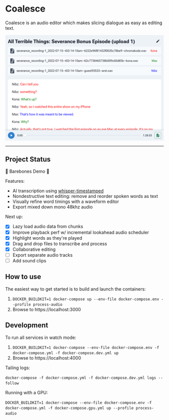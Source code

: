 # Coalesce

Coalesce is an audio editor which makes slicing dialogue as easy as editing text.

![Screenshot](./screenshot.png)

---

## Project Status

🚧 Barebones Demo 🚧

Features:

- AI transcription using [whisper-timestamped](https://github.com/linto-ai/whisper-timestamped)
- Nondestructive text editing: remove and reorder spoken words as text
- Visually refine word timings with a waveform editor
- Export mixed down mono 48khz audio

Next up:

- [x] Lazy load audio data from chunks
- [x] Improve playback perf w/ incremental lookahead audio scheduler
- [x] Highlight words as they're played
- [x] Drag and drop files to transcribe and process
- [x] Collaborative editing
- [ ] Export separate audio tracks
- [ ] Add sound clips

## How to use

The easiest way to get started is to build and launch the containers:

1. `DOCKER_BUILDKIT=1 docker-compose up --env-file docker-compose.env --profile process-audio`
2. Browse to https://localhost:3000

## Development

To run all services in watch mode:

1. `DOCKER_BUILDKIT=1 docker-compose --env-file docker-compose.env -f docker-compose.yml -f docker-compose.dev.yml up`
2. Browse to https://localhost:4000

Tailing logs:

`docker-compose -f docker-compose.yml -f docker-compose.dev.yml logs --follow`

Running with a GPU:

`DOCKER_BUILDKIT=1 docker-compose --env-file docker-compose.env -f docker-compose.yml -f docker-compose.gpu.yml up --profile process-audio`